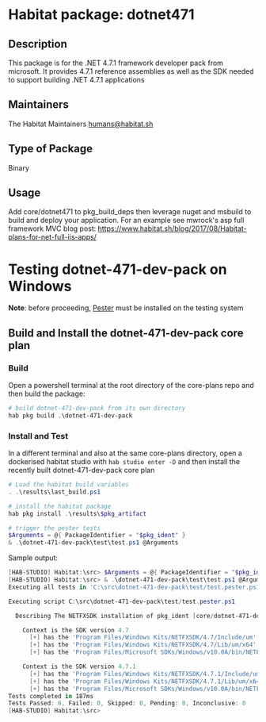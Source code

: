 # Habitat package: dotnet471

## Description

This package is for the .NET 4.7.1 framework developer pack from microsoft. It provides 4.7.1 reference assemblies as well as the SDK needed to support building .NET 4.7.1 applications

## Maintainers

The Habitat Maintainers humans@habitat.sh

## Type of Package

Binary

## Usage

Add core/dotnet471 to pkg_build_deps then leverage nuget and msbuild to build and deploy your application. For an example see mwrock's asp full framework MVC blog post: https://www.habitat.sh/blog/2017/08/Habitat-plans-for-net-full-iis-apps/

# Testing dotnet-471-dev-pack on Windows

**Note**: before proceeding, [Pester](https://github.com/pester/Pester/wiki/Installation-and-Update) must be installed on the testing system

## Build and Install the dotnet-471-dev-pack core plan

### Build

Open a powershell terminal at the root directory of the core-plans repo and then build the package:

```powershell
# build dotnet-471-dev-pack from its own directory
hab pkg build .\dotnet-471-dev-pack
```

### Install and Test

In a different terminal and also at the same core-plans directory, open a dockerised habitat studio with ``hab studio enter -D`` and then install the recently built dotnet-471-dev-pack core plan

```powershell
# Load the habitat build variables
. .\results\last_build.ps1

# install the habitat package
hab pkg install .\results\$pkg_artifact

# trigger the pester tests
$Arguments = @{ PackageIdentifier = "$pkg_ident" }
& .\dotnet-471-dev-pack\test\test.ps1 @Arguments
```

Sample output:

```powershell
[HAB-STUDIO] Habitat:\src> $Arguments = @{ PackageIdentifier = "$pkg_ident" }
[HAB-STUDIO] Habitat:\src> & .\dotnet-471-dev-pack\test\test.ps1 @Arguments
Executing all tests in 'C:\src\dotnet-471-dev-pack\test/test.pester.ps1'

Executing script C:\src\dotnet-471-dev-pack\test/test.pester.ps1

  Describing The NETFXSDK installation of pkg_ident [core/dotnet-471-dev-pack/4.7.1/20190501111308] when

    Context is the SDK version 4.7
      [+] has the 'Program Files/Windows Kits/NETFXSDK/4.7/Include/um' directory 3ms
      [+] has the 'Program Files/Windows Kits/NETFXSDK/4.7/Lib/um/x64' directory 3ms
      [+] has the 'Program Files/Microsoft SDKs/Windows/v10.0A/bin/NETFX 4.7 Tools/x64' directory 8ms

    Context is the SDK version 4.7.1
      [+] has the 'Program Files/Windows Kits/NETFXSDK/4.7.1/Include/um' directory 3ms
      [+] has the 'Program Files/Windows Kits/NETFXSDK/4.7.1/Lib/um/x64' directory 4ms
      [+] has the 'Program Files/Microsoft SDKs/Windows/v10.0A/bin/NETFX 4.7.1 Tools/x64' directory 3ms
Tests completed in 187ms
Tests Passed: 6, Failed: 0, Skipped: 0, Pending: 0, Inconclusive: 0
[HAB-STUDIO] Habitat:\src>

```